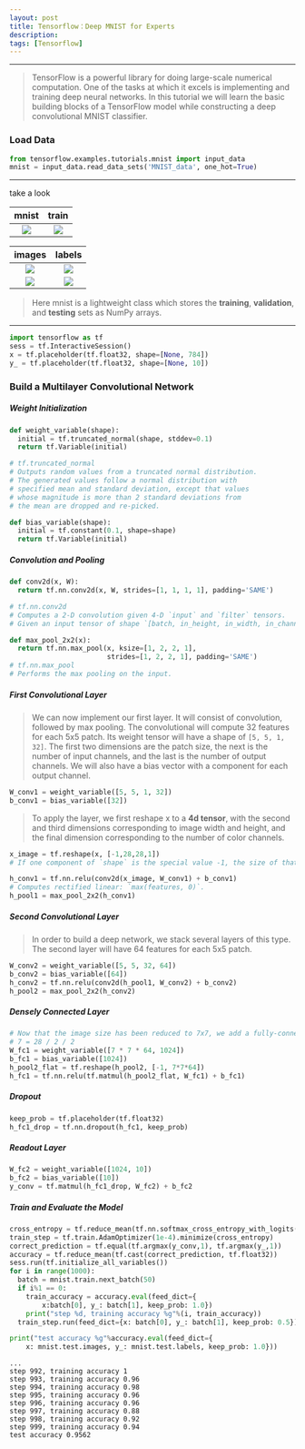 ```yaml
---
layout: post
title: Tensorflow：Deep MNIST for Experts
description: 
tags: [Tensorflow]
---
```


---

> TensorFlow is a powerful library for doing large-scale numerical computation. One of the tasks at which it excels is implementing and training deep neural networks. In this tutorial we will learn the basic building blocks of a TensorFlow model while constructing a deep convolutional MNIST classifier.

### Load Data

```python
from tensorflow.examples.tutorials.mnist import input_data
mnist = input_data.read_data_sets('MNIST_data', one_hot=True)
```

---

take a look

|                  mnist                   |                  train                   |
| :--------------------------------------: | :--------------------------------------: |
| ![](http://ww1.sinaimg.cn/large/006y8mN6jw1f9o7bek3caj30m403odg5.jpg) | ![](http://ww1.sinaimg.cn/large/006y8mN6jw1f9o7atqd3qj30v003o74x.jpg) |

|                  images                  |                  labels                  |
| :--------------------------------------: | :--------------------------------------: |
| ![](http://ww3.sinaimg.cn/large/006y8mN6jw1f9o7bzk9phj30ny09cq4e.jpg) | ![](http://ww2.sinaimg.cn/large/006y8mN6jw1f9o7clkmlrj30jm09c3zt.jpg) |
| ![](http://ww2.sinaimg.cn/large/006y8mN6jw1f9o9c4zx83j30n20hcgn3.jpg) | ![](http://ww4.sinaimg.cn/large/006y8mN6jw1f9o9axo9cgj30pm05sdgn.jpg) |

> Here mnist is a lightweight class which stores the **training**, **validation**, and **testing** sets as NumPy arrays.

---

```python
import tensorflow as tf
sess = tf.InteractiveSession()
x = tf.placeholder(tf.float32, shape=[None, 784])
y_ = tf.placeholder(tf.float32, shape=[None, 10])
```



### Build a Multilayer Convolutional Network

##### Weight Initialization

```python
def weight_variable(shape):
  initial = tf.truncated_normal(shape, stddev=0.1) 
  return tf.Variable(initial)

# tf.truncated_normal
# Outputs random values from a truncated normal distribution.
# The generated values follow a normal distribution with
# specified mean and standard deviation, except that values
# whose magnitude is more than 2 standard deviations from 
# the mean are dropped and re-picked.

def bias_variable(shape):
  initial = tf.constant(0.1, shape=shape)
  return tf.Variable(initial)
```

##### Convolution and Pooling

```python
def conv2d(x, W):
  return tf.nn.conv2d(x, W, strides=[1, 1, 1, 1], padding='SAME')

# tf.nn.conv2d
# Computes a 2-D convolution given 4-D `input` and `filter` tensors.
# Given an input tensor of shape `[batch, in_height, in_width, in_channels]` and a filter / kernel tensor of shape

def max_pool_2x2(x):
  return tf.nn.max_pool(x, ksize=[1, 2, 2, 1],
                        strides=[1, 2, 2, 1], padding='SAME')
# tf.nn.max_pool 
# Performs the max pooling on the input.
```

##### First Convolutional Layer

> We can now implement our first layer. It will consist of convolution, followed by max pooling. The convolutional will compute 32 features for each 5x5 patch. Its weight tensor will have a shape of `[5, 5, 1, 32]`. The first two dimensions are the patch size, the next is the number of input channels, and the last is the number of output channels. We will also have a bias vector with a component for each output channel.

```python
W_conv1 = weight_variable([5, 5, 1, 32])
b_conv1 = bias_variable([32])
```

> To apply the layer, we first reshape x to a **4d tensor**, with the second and third dimensions corresponding to image width and height, and the final dimension corresponding to the number of color channels.

```python
x_image = tf.reshape(x, [-1,28,28,1])
# If one component of `shape` is the special value -1, the size of that dimension is computed so that the total size remains constant.  In particular, a `shape` of `[-1]` flattens into 1-D.  At most one component of `shape` can be -1.
```

```python
h_conv1 = tf.nn.relu(conv2d(x_image, W_conv1) + b_conv1)
# Computes rectified linear: `max(features, 0)`.
h_pool1 = max_pool_2x2(h_conv1)
```

##### Second Convolutional Layer

> In order to build a deep network, we stack several layers of this type. The second layer will have 64 features for each 5x5 patch.

```python
W_conv2 = weight_variable([5, 5, 32, 64])
b_conv2 = bias_variable([64])
h_conv2 = tf.nn.relu(conv2d(h_pool1, W_conv2) + b_conv2)
h_pool2 = max_pool_2x2(h_conv2)
```

##### Densely Connected Layer

```python
# Now that the image size has been reduced to 7x7, we add a fully-connected layer with 1024 neurons to allow processing on the entire image. 
# 7 = 28 / 2 / 2
W_fc1 = weight_variable([7 * 7 * 64, 1024])
b_fc1 = bias_variable([1024])
h_pool2_flat = tf.reshape(h_pool2, [-1, 7*7*64])
h_fc1 = tf.nn.relu(tf.matmul(h_pool2_flat, W_fc1) + b_fc1)
```

##### Dropout

```python
keep_prob = tf.placeholder(tf.float32)
h_fc1_drop = tf.nn.dropout(h_fc1, keep_prob)
```

##### Readout Layer

```python
W_fc2 = weight_variable([1024, 10])
b_fc2 = bias_variable([10])
y_conv = tf.matmul(h_fc1_drop, W_fc2) + b_fc2
```

##### Train and Evaluate the Model

```python
cross_entropy = tf.reduce_mean(tf.nn.softmax_cross_entropy_with_logits(y_conv, y_))
train_step = tf.train.AdamOptimizer(1e-4).minimize(cross_entropy)
correct_prediction = tf.equal(tf.argmax(y_conv,1), tf.argmax(y_,1))
accuracy = tf.reduce_mean(tf.cast(correct_prediction, tf.float32))
sess.run(tf.initialize_all_variables())
for i in range(1000):
  batch = mnist.train.next_batch(50)
  if i%1 == 0:
    train_accuracy = accuracy.eval(feed_dict={
        x:batch[0], y_: batch[1], keep_prob: 1.0})
    print("step %d, training accuracy %g"%(i, train_accuracy))
  train_step.run(feed_dict={x: batch[0], y_: batch[1], keep_prob: 0.5})

print("test accuracy %g"%accuracy.eval(feed_dict={
    x: mnist.test.images, y_: mnist.test.labels, keep_prob: 1.0}))
```

```
...
step 992, training accuracy 1
step 993, training accuracy 0.96
step 994, training accuracy 0.98
step 995, training accuracy 0.96
step 996, training accuracy 0.96
step 997, training accuracy 0.88
step 998, training accuracy 0.92
step 999, training accuracy 0.94
test accuracy 0.9562
```

